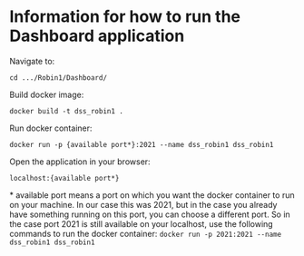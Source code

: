 # Information for how to run the Dashboard application

Navigate to: 

`cd .../Robin1/Dashboard/`

Build docker image:

`docker build -t dss_robin1 .`

Run docker container:

`docker run -p {available port*}:2021 --name dss_robin1 dss_robin1`

Open the application in your browser:

`localhost:{available port*}`

\* available port means a port on which you want the docker container to run on your machine. In our case this was 2021, but in the case you already have something running on this port, you can choose a different port. So in the case port 2021 is still available on your localhost, use the following commands to run the docker container:
`docker run -p 2021:2021 --name dss_robin1 dss_robin1`